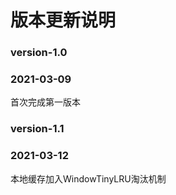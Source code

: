 # 版本更新说明

### version-1.0 
### 2021-03-09
首次完成第一版本

### version-1.1
### 2021-03-12
本地缓存加入WindowTinyLRU淘汰机制
